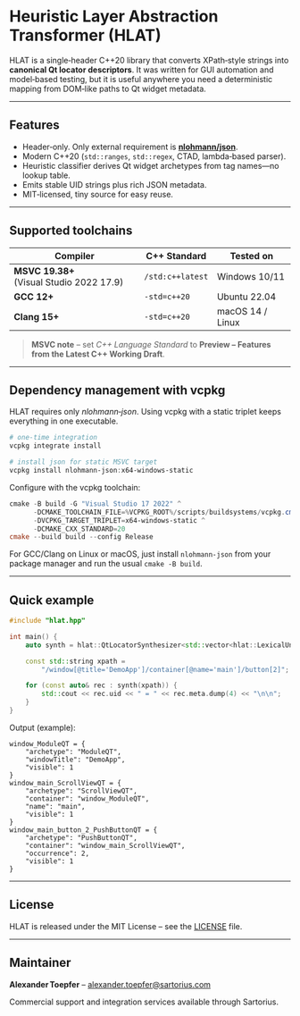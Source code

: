 # Heuristic Layer Abstraction Transformer (HLAT)

HLAT is a single‑header C++20 library that converts XPath‑style strings into **canonical Qt locator descriptors**. It was written for GUI automation and model‑based testing, but it is useful anywhere you need a deterministic mapping from DOM‑like paths to Qt widget metadata.

---

## Features

* Header‑only. Only external requirement is [**nlohmann/json**](https://github.com/nlohmann/json).
* Modern C++20 (`std::ranges`, `std::regex`, CTAD, lambda‑based parser).
* Heuristic classifier derives Qt widget archetypes from tag names—no lookup table.
* Emits stable UID strings plus rich JSON metadata.
* MIT‑licensed, tiny source for easy reuse.

---

## Supported toolchains

| Compiler                  | C++ Standard | Tested on |
|---------------------------|--------------|-----------|
| **MSVC 19.38+** (Visual Studio 2022 17.9) | `/std:c++latest` | Windows 10/11 |
| **GCC 12+**               | `-std=c++20` | Ubuntu 22.04 |
| **Clang 15+**             | `-std=c++20` | macOS 14 / Linux |

> **MSVC note** – set *C++ Language Standard* to **Preview – Features from the Latest C++ Working Draft**.

---

## Dependency management with vcpkg

HLAT requires only *nlohmann‑json*. Using vcpkg with a static triplet keeps everything in one executable.

```powershell
# one‑time integration
vcpkg integrate install

# install json for static MSVC target
vcpkg install nlohmann-json:x64-windows-static
```

Configure with the vcpkg toolchain:

```powershell
cmake -B build -G "Visual Studio 17 2022" ^
      -DCMAKE_TOOLCHAIN_FILE=%VCPKG_ROOT%/scripts/buildsystems/vcpkg.cmake ^
      -DVCPKG_TARGET_TRIPLET=x64-windows-static ^
      -DCMAKE_CXX_STANDARD=20
cmake --build build --config Release
```

For GCC/Clang on Linux or macOS, just install `nlohmann-json` from your package manager and run the usual `cmake -B build`.

---

## Quick example

```cpp
#include "hlat.hpp"

int main() {
    auto synth = hlat::QtLocatorSynthesizer<std::vector<hlat::LexicalUnit>(*)(std::string_view)>{ hlat::parsePath }; //< Or custom parser

    const std::string xpath =
        "/window[@title='DemoApp']/container[@name='main']/button[2]";

    for (const auto& rec : synth(xpath)) {
        std::cout << rec.uid << " = " << rec.meta.dump(4) << "\n\n";
    }
}
```

Output (example):

```text
window_ModuleQT = {
    "archetype": "ModuleQT",
    "windowTitle": "DemoApp",
    "visible": 1
}
window_main_ScrollViewQT = {
    "archetype": "ScrollViewQT",
    "container": "window_ModuleQT",
    "name": "main",
    "visible": 1
}
window_main_button_2_PushButtonQT = {
    "archetype": "PushButtonQT",
    "container": "window_main_ScrollViewQT",
    "occurrence": 2,
    "visible": 1
}
```

---

## License

HLAT is released under the MIT License – see the [LICENSE](LICENSE) file.

---

## Maintainer

**Alexander Toepfer** – alexander.toepfer@sartorius.com

Commercial support and integration services available through Sartorius.

